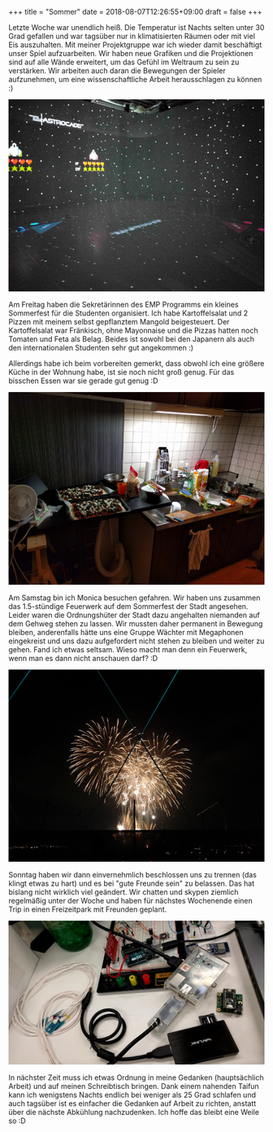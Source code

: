 +++
title = "Sommer"
date = 2018-08-07T12:26:55+09:00
draft = false
+++

Letzte Woche war unendlich heiß. Die Temperatur ist Nachts selten unter 30 Grad
gefallen und war tagsüber nur in klimatisierten Räumen oder mit viel Eis
auszuhalten. Mit meiner Projektgruppe war ich wieder damit beschäftigt unser
Spiel aufzuarbeiten. Wir haben neue Grafiken und die Projektionen sind auf alle
Wände erweitert, um das Gefühl im Weltraum zu sein zu verstärken. Wir arbeiten
auch daran die Bewegungen der Spieler aufzunehmen, um eine wissenschaftliche
Arbeit herausschlagen zu können :)

![Spiel](/img/2018_08_07/astrocade.jpg)

Am Freitag haben die Sekretärinnen des EMP Programms ein kleines
Sommerfest für die Studenten organisiert. Ich habe Kartoffelsalat und 2 Pizzen
mit meinem selbst gepflanztem Mangold beigesteuert. Der Kartoffelsalat war
Fränkisch, ohne Mayonnaise und die Pizzas hatten noch Tomaten und Feta als Belag.
Beides ist sowohl bei den Japanern als auch den internationalen Studenten sehr
gut angekommen :)

Allerdings habe ich beim vorbereiten gemerkt, dass obwohl ich eine größere Küche
in der Wohnung habe, ist sie noch nicht groß genug. Für das bisschen Essen war
sie gerade gut genug :D

![Küche](/img/2018_08_07/kitchen.jpg)

Am Samstag bin ich Monica besuchen gefahren. Wir haben uns zusammen das
1.5-stündige Feuerwerk auf dem Sommerfest der Stadt angesehen. Leider waren die
Ordnungshüter der Stadt dazu angehalten niemanden auf dem Gehweg stehen zu
lassen. Wir mussten daher permanent in Bewegung bleiben, anderenfalls hätte uns
eine Gruppe Wächter mit Megaphonen eingekreist und uns dazu aufgefordert nicht
stehen zu bleiben und weiter zu gehen. Fand ich etwas seltsam. Wieso macht man
denn ein Feuerwerk, wenn man es dann nicht anschauen darf? :D

![Feuerwerk](/img/2018_08_07/firework.jpg)

Sonntag haben wir dann einvernehmlich beschlossen uns zu trennen (das klingt
etwas zu hart) und es bei "gute Freunde sein" zu belassen. Das hat bislang nicht
wirklich viel geändert. Wir chatten und skypen ziemlich regelmäßig unter der
Woche und haben für nächstes Wochenende einen Trip in einen Freizeitpark mit
Freunden geplant.

![Durcheinander](/img/2018_08_07/mess.jpg)

In nächster Zeit muss ich etwas Ordnung in meine Gedanken (hauptsächlich Arbeit)
und auf meinen Schreibtisch bringen. Dank einem nahenden Taifun kann ich
wenigstens Nachts endlich bei weniger als 25 Grad schlafen und auch tagsüber ist
es einfacher die Gedanken auf Arbeit zu richten, anstatt über die nächste
Abkühlung nachzudenken. Ich hoffe das bleibt eine Weile so :D
